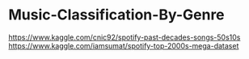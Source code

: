 # Music-Classification-By-Genre
https://www.kaggle.com/cnic92/spotify-past-decades-songs-50s10s <br>
https://www.kaggle.com/iamsumat/spotify-top-2000s-mega-dataset
